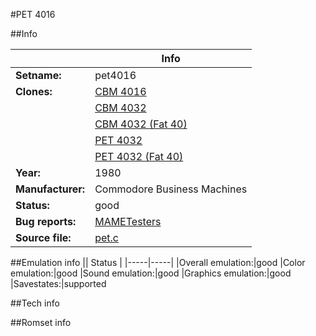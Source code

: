 #PET 4016

##Info

||Info|
|-----|-----|
|**Setname:**|pet4016
|**Clones:**|[CBM 4016](cbm4016.md)
||[CBM 4032](cbm4032.md)
||[CBM 4032 (Fat 40)](cbm4032f.md)
||[PET 4032](pet4032.md)
||[PET 4032 (Fat 40)](pet4032f.md)
|**Year:**|1980
|**Manufacturer:**|Commodore Business Machines
|**Status:**|good
|**Bug reports:**|[MAMETesters](http://mametesters.org/view_all_set.php?type=1&temporary=y&search=pet.c)
|**Source file:**|[pet.c](https://github.com/mamedev/mame/blob/master/src/mess/drivers/pet.c)

##Emulation info
|| Status |
|-----|-----|
|Overall emulation:|good
|Color emulation:|good
|Sound emulation:|good
|Graphics emulation:|good
|Savestates:|supported

##Tech info

##Romset info

<!--- START OF EDITED COMMENT DO NOT TOUCH TEXT ABOVE-->
